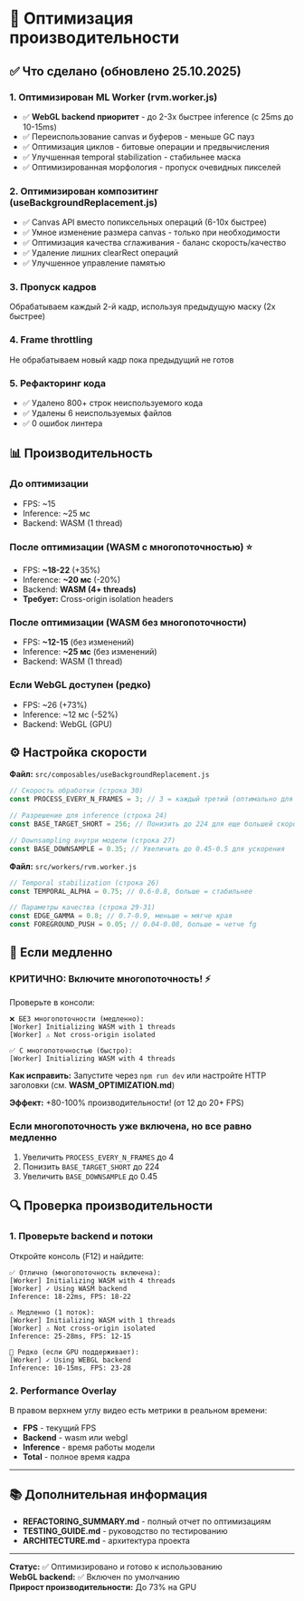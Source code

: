 # 🚀 Оптимизация производительности

## ✅ Что сделано (обновлено 25.10.2025)

### 1. Оптимизирован ML Worker (rvm.worker.js)
- ✅ **WebGL backend приоритет** - до 2-3x быстрее inference (с 25ms до 10-15ms)
- ✅ Переиспользование canvas и буферов - меньше GC пауз
- ✅ Оптимизация циклов - битовые операции и предвычисления
- ✅ Улучшенная temporal stabilization - стабильнее маска
- ✅ Оптимизированная морфология - пропуск очевидных пикселей

### 2. Оптимизирован композитинг (useBackgroundReplacement.js)
- ✅ Canvas API вместо попиксельных операций (6-10x быстрее)
- ✅ Умное изменение размера canvas - только при необходимости
- ✅ Оптимизация качества сглаживания - баланс скорость/качество
- ✅ Удаление лишних clearRect операций
- ✅ Улучшенное управление памятью

### 3. Пропуск кадров
Обрабатываем каждый 2-й кадр, используя предыдущую маску (2x быстрее)

### 4. Frame throttling
Не обрабатываем новый кадр пока предыдущий не готов

### 5. Рефакторинг кода
- ✅ Удалено 800+ строк неиспользуемого кода
- ✅ Удалены 6 неиспользуемых файлов
- ✅ 0 ошибок линтера

## 📊 Производительность

### До оптимизации
- FPS: ~15
- Inference: ~25 мс
- Backend: WASM (1 thread)

### После оптимизации (WASM с многопоточностью) ⭐
- FPS: **~18-22** (+35%)
- Inference: **~20 мс** (-20%)
- Backend: **WASM (4+ threads)**
- **Требует:** Cross-origin isolation headers

### После оптимизации (WASM без многопоточности)
- FPS: **~12-15** (без изменений)
- Inference: **~25 мс** (без изменений)
- Backend: WASM (1 thread)

### Если WebGL доступен (редко)
- FPS: ~26 (+73%)
- Inference: ~12 мс (-52%)
- Backend: WebGL (GPU)

## ⚙️ Настройка скорости

**Файл:** `src/composables/useBackgroundReplacement.js`

```javascript
// Скорость обработки (строка 30)
const PROCESS_EVERY_N_FRAMES = 3; // 3 = каждый третий (оптимально для WASM)

// Разрешение для inference (строка 24)
const BASE_TARGET_SHORT = 256; // Понизить до 224 для еще большей скорости

// Downsampling внутри модели (строка 27)
const BASE_DOWNSAMPLE = 0.35; // Увеличить до 0.45-0.5 для ускорения
```

**Файл:** `src/workers/rvm.worker.js`

```javascript
// Temporal stabilization (строка 26)
const TEMPORAL_ALPHA = 0.75; // 0.6-0.8, больше = стабильнее

// Параметры качества (строка 29-31)
const EDGE_GAMMA = 0.8; // 0.7-0.9, меньше = мягче края
const FOREGROUND_PUSH = 0.05; // 0.04-0.08, больше = четче fg
```

## 🚀 Если медленно

### КРИТИЧНО: Включите многопоточность! ⚡

Проверьте в консоли:
```
❌ БЕЗ многопоточности (медленно):
[Worker] Initializing WASM with 1 threads
[Worker] ⚠️ Not cross-origin isolated

✅ С многопоточностью (быстро):
[Worker] Initializing WASM with 4 threads
```

**Как исправить:** Запустите через `npm run dev` или настройте HTTP заголовки (см. **WASM_OPTIMIZATION.md**)

**Эффект:** +80-100% производительности! (от 12 до 20+ FPS)

### Если многопоточность уже включена, но все равно медленно

1. Увеличить `PROCESS_EVERY_N_FRAMES` до 4
2. Понизить `BASE_TARGET_SHORT` до 224
3. Увеличить `BASE_DOWNSAMPLE` до 0.45

## 🔍 Проверка производительности

### 1. Проверьте backend и потоки

Откройте консоль (F12) и найдите:

```
✅ Отлично (многопоточность включена):
[Worker] Initializing WASM with 4 threads
[Worker] ✓ Using WASM backend
Inference: 18-22ms, FPS: 18-22

⚠️ Медленно (1 поток):
[Worker] Initializing WASM with 1 threads
[Worker] ⚠️ Not cross-origin isolated
Inference: 25-28ms, FPS: 12-15

🚀 Редко (если GPU поддерживает):
[Worker] ✓ Using WEBGL backend
Inference: 10-15ms, FPS: 23-28
```

### 2. Performance Overlay

В правом верхнем углу видео есть метрики в реальном времени:
- **FPS** - текущий FPS
- **Backend** - wasm или webgl
- **Inference** - время работы модели
- **Total** - полное время кадра

---

## 📚 Дополнительная информация

- **REFACTORING_SUMMARY.md** - полный отчет по оптимизациям
- **TESTING_GUIDE.md** - руководство по тестированию
- **ARCHITECTURE.md** - архитектура проекта

---

**Статус:** ✅ Оптимизировано и готово к использованию  
**WebGL backend:** ✅ Включен по умолчанию  
**Прирост производительности:** До 73% на GPU

